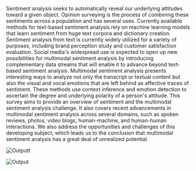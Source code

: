 Sentiment analysis seeks to automatically reveal our underlying attitudes toward a given object. Opinion surveying is the process of combining these sentiments across a population and has several uses. Currently available methods for text-based sentiment analysis rely on machine learning models that learn sentiment from huge text corpora and dictionary creation. Sentiment analysis from text is currently widely utilized for a variety of purposes, including brand perception study and customer satisfaction evaluation. Social media's widespread use is expected to open up new possibilities for multimodal sentiment analysis by introducing complementary data streams that will enable it to advance beyond text-based sentiment analysis. Multimodal sentiment analysis presents interesting ways to analyze not only the transcript or textual content but also the visual and vocal emotions that are left behind as affective traces of sentiment. These methods use context inference and emotion detection to ascertain the degree and underlying polarity of a person's attitude. This survey aims to provide an overview of sentiment and the multimodal sentiment analysis challenge. It also covers recent advancements in multimodal sentiment analysis across several domains, such as spoken reviews, photos, video blogs, human-machine, and human-human interactions. We also address the opportunities and challenges of this developing subject, which leads us to the conclusion that multimodal sentiment analysis has a great deal of unrealized potential.


![Outputt](https://github.com/jinal-11/Project/assets/76605817/e3544a9a-4646-470d-b429-6a57f1ad55b6)


![Output](https://github.com/jinal-11/Project/assets/76605817/efc3cda4-fabe-4cb9-a219-95a29ff54e96)
